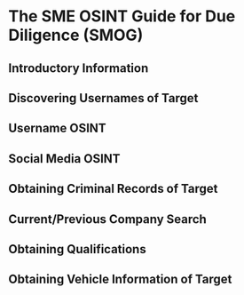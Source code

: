 # The SME OSINT Guide for Due Diligence (SMOG)

## Introductory Information

## Discovering Usernames of Target

## Username OSINT

## Social Media OSINT

## Obtaining Criminal Records of Target

## Current/Previous Company Search

## Obtaining Qualifications

## Obtaining Vehicle Information of Target
